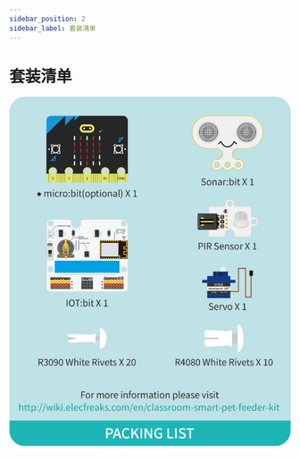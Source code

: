```yaml
---
sidebar_position: 2
sidebar_label: 套装清单
---
```


# 套装清单

![](./images/microbit-smart-maker-kit-packing-list.png)
